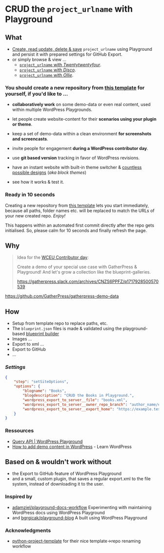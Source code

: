 # CRUD the `project_urlname` with Playground

## What

- [Create, read update, delete & save][export-to-github] `project_urlname` using Playground and persist it with prepared settings for GitHub Export.
- or simply browse & view ...
   - [`project_urlname` with *Twentytwentyfour*](https://playground.wordpress.net/?url=/?p=173&login=yes&import-wxr=https://raw.githubusercontent.com/author_name/project_urlname/main/export.xml).
   - [`project_urlname` with *Disco*](https://playground.wordpress.net/?url=/?p=173&login=yes&import-wxr=https://raw.githubusercontent.com/author_name/project_urlname/main/export.xml&theme=disco).
   - [`project_urlname` with *Ollie*](https://playground.wordpress.net/?url=/?p=173&login=yes&import-wxr=https://raw.githubusercontent.com/author_name/project_urlname/main/export.xml&theme=ollie).

### You should create a new repository from [this template](https://github.com/new?template_name=crud-the-docs-playground&template_owner=carstingaxion) for yourself, if you'd like to ...

- **collaboratively work** on some demo-data or even real content, used within multiple WordPress Playgrounds.

- let people create website-content for their **scenarios using your plugin or theme**.

- keep a set of demo-data within a clean environment **for screenshots and screencasts**.

- invite people for engagement **during a WordPress contributor day**.

- use **git based version** tracking in favor of WordPress revisions.

- have an instant website with built-in theme switcher & [countless possible designs](https://wordpress.org/themes/tags/full-site-editing/) (*aka block themes*)

- see how it works & test it.

### Ready in 10 seconds

Creating a new repository from [this template](https://github.com/new?template_name=crud-the-docs-playground&template_owner=carstingaxion) lets you start immediately, because all paths, folder names etc. will be replaced to match the URLs of your new created repo. *Enjoy!*

This happens within an automated first commit directly after the repo gets initialised. So, please calm for 10 seconds and finally refresh the page.

## Why

> Idea for the [WCEU Contributor day](https://gatherpress.org/event/hybrid-event-wceu2024-contributor-day/): 
>
> Create a demo of your special use case with GatherPress & Playground!
> And let's grow a collection like the blueprint-galleries.
>
> https://gatherpress.slack.com/archives/CNZS6PPFZ/p1717928500570539

https://github.com/GatherPress/gatherpress-demo-data

## How

- Setup from template repo to replace paths, etc.
- The `blueprint.json` files is made & validated using the playground-based [blueprint builder][builder]
- Images ...
- Export to xml ...
- Export to GitHub
- ...

### *Settings*

```json
{
    "step": "setSiteOptions",
    "options": {
        "blogname": "Books",
        "blogdescription": "CRUD the Books in Playground.",
        "wordpress_export_to_server__file": "books.xml",
        "wordpress_export_to_server__owner_repo_branch": "author_name/example-books/main",
        "wordpress_export_to_server__export_home": "https://example.test/books"
    }
}
```


### Ressources
- [Query API | WordPress Playground](https://wordpress.github.io/wordpress-playground/query-api/)
- [How to add demo content in WordPress](https://learn.wordpress.org/lesson-plan/how-to-add-demo-content-in-wordpress/) - Learn WordPress


## Based on & wouldn't work without

- the Export to GitHub feature of WordPress Playground
- and a small, custom plugin, that saves a regular export.xml to the file system, instead of downloading it to the user.

### Inspired by

- [adamziel/playground-docs-workflow](https://github.com/adamziel/playground-docs-workflow)
    Experimenting with maintaining WordPress docs using WordPress Playground
- and [bgrgicak/playground-blog](https://github.com/bgrgicak/playground-blog) 
    A built using WordPress Playground

### Acknowledgments

  - [python-project-template](https://github.com/rochacbruno/python-project-template) for their nice template->repo renaming workflow




[builder]: https://playground.wordpress.net/builder/builder.html?blueprint-url=https://raw.githubusercontent.com/author_name/project_urlname/main/blueprints/blueprint.json


[export-to-github]: https://playground.wordpress.net/?blueprint-url=https://raw.githubusercontent.com/author_name/project_urlname/main/blueprints/blueprint.json&gh-ensure-auth=yes&ghexport-repo-url=https://github.com/author_name/project_urlname&ghexport-pr-action=create&ghexport-playground-root=/wordpress/wp-content/project_urlname-main&ghexport-repo-root=/&ghexport-path=.&ghexport-content-type=custom-paths&ghexport-commit-message=Changes%20from%20Playground&ghexport-allow-include-zip=no